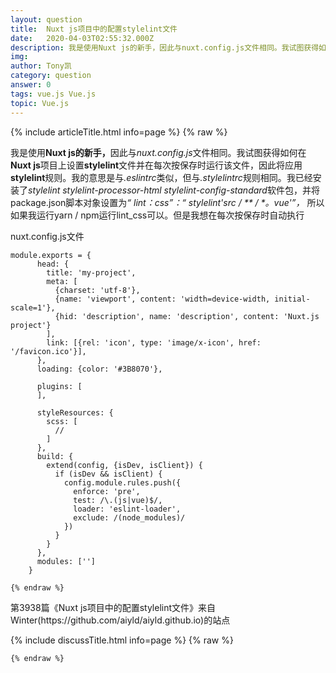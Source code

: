 ```yaml
---
layout: question
title:  Nuxt js项目中的配置stylelint文件
date:   2020-04-03T02:55:32.000Z
description: 我是使用Nuxt js的新手，因此与nuxt.config.js文件相同。我试图获得如何在Nuxt js项目上设置stylelint文件并在每次按保存时运...
img: 
author: Tony凯
category: question
answer: 0
tags: vue.js Vue.js
topic: Vue.js
---
```

<div class="article-root">
  <div class="article">
    {% include articleTitle.html info=page %}
    {% raw %}
    <div class="article-content"><p><font style="vertical-align: inherit;"><font style="vertical-align: inherit;">我是使用</font></font><strong><font style="vertical-align: inherit;"><font style="vertical-align: inherit;">Nuxt js的新手，</font></font></strong><font style="vertical-align: inherit;"><font style="vertical-align: inherit;">因此与</font></font><em><font style="vertical-align: inherit;"><font style="vertical-align: inherit;">nuxt.config.js</font></font></em><font style="vertical-align: inherit;"><font style="vertical-align: inherit;">文件</font><font style="vertical-align: inherit;">相同</font><font style="vertical-align: inherit;">。</font><font style="vertical-align: inherit;">我试图获得如何</font><font style="vertical-align: inherit;">在</font><strong><font style="vertical-align: inherit;">Nuxt js</font></strong><font style="vertical-align: inherit;">项目</font><font style="vertical-align: inherit;">上</font><font style="vertical-align: inherit;">设置</font></font><strong><font style="vertical-align: inherit;"><font style="vertical-align: inherit;">stylelint</font></font></strong><font style="vertical-align: inherit;"><font style="vertical-align: inherit;">文件</font><font style="vertical-align: inherit;">并在每次按保存时运行该</font><font style="vertical-align: inherit;">文件</font><font style="vertical-align: inherit;">，因此</font><font style="vertical-align: inherit;">将应用</font><strong><font style="vertical-align: inherit;">stylelint</font></strong><font style="vertical-align: inherit;">规则。</font><font style="vertical-align: inherit;">我的意思是与</font><em><font style="vertical-align: inherit;">.eslintrc</font></em><font style="vertical-align: inherit;">类似，</font><font style="vertical-align: inherit;">但与</font><em><font style="vertical-align: inherit;">.stylelintrc</font></em><font style="vertical-align: inherit;">规则相同。</font><font style="vertical-align: inherit;">我已经安装了</font><em><font style="vertical-align: inherit;">stylelint stylelint-processor-html stylelint-config-standard</font></em><font style="vertical-align: inherit;">软件包，并将package.json脚本对象设置为</font><em><font style="vertical-align: inherit;">“ lint：css”：“ stylelint'src / ** / *。vue'”，</font></em><font style="vertical-align: inherit;">   所以如果我运行yarn / npm运行lint_css可以。</font><font style="vertical-align: inherit;">但是我想在每次按保存时自动执行</font></font><strong><font style="vertical-align: inherit;"></font></strong><font style="vertical-align: inherit;"></font><strong><font style="vertical-align: inherit;"></font></strong><font style="vertical-align: inherit;"></font><em><font style="vertical-align: inherit;"></font></em><font style="vertical-align: inherit;"></font><em><font style="vertical-align: inherit;"></font></em><font style="vertical-align: inherit;"></font><em><font style="vertical-align: inherit;"></font></em><font style="vertical-align: inherit;"></font><em><font style="vertical-align: inherit;"></font></em><font style="vertical-align: inherit;"></font></p>

<p><font style="vertical-align: inherit;"><font style="vertical-align: inherit;">nuxt.config.js文件</font></font></p>

<pre><code>module.exports = {<font></font>
      head: {<font></font>
        title: 'my-project',<font></font>
        meta: [<font></font>
          {charset: 'utf-8'},<font></font>
          {name: 'viewport', content: 'width=device-width, initial-scale=1'},<font></font>
          {hid: 'description', name: 'description', content: 'Nuxt.js project'}<font></font>
        ],<font></font>
        link: [{rel: 'icon', type: 'image/x-icon', href: '/favicon.ico'}],<font></font>
      },<font></font>
      loading: {color: '#3B8070'},<font></font>
<font></font>
      plugins: [<font></font>
      ],<font></font>
<font></font>
      styleResources: {<font></font>
        scss: [<font></font>
          //<font></font>
        ]<font></font>
      },<font></font>
      build: {<font></font>
        extend(config, {isDev, isClient}) {<font></font>
          if (isDev &amp;&amp; isClient) {<font></font>
            config.module.rules.push({<font></font>
              enforce: 'pre',<font></font>
              test: /\.(js|vue)$/,<font></font>
              loader: 'eslint-loader',<font></font>
              exclude: /(node_modules)/<font></font>
            })<font></font>
          }<font></font>
        }<font></font>
      },<font></font>
      modules: ['']<font></font>
    }<font></font>
</code></pre></div>
    {% endraw %}
  </div>
  <p class="winter_mark">第3938篇《Nuxt js项目中的配置stylelint文件》来自Winter(https://github.com/aiyld/aiyld.github.io)的站点</p>
  <div class="discuss-wrapper">
    {% include discussTitle.html info=page %}
    {% raw %}
    
    {% endraw %}
  </div>
<div>
